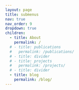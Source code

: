 ```yaml
---
layout: page
title: submenus
nav: true
nav_order: 9
dropdown: true
children:
  - title: About
    permalink: /
  # - title: publications
  #   permalink: /publications/
  # - title: divider
  # - title: projects
  #   permalink: /projects/
  # - title: divider
  - title: blog
    permalink: /blog/
---
```

